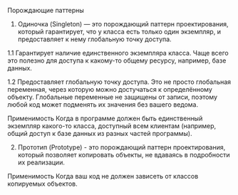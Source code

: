 Порождающие паттерны

1. Одиночка (Singleton) — это порождающий паттерн проектирования, который гарантирует, 
что у класса есть только один экземпляр, и предоставляет к нему глобальную точку доступа.

1.1 Гарантирует наличие единственного экземпляра класса. 
Чаще всего это полезно для доступа к какому-то общему ресурсу, например, базе данных.

1.2 Предоставляет глобальную точку доступа. 
Это не просто глобальная переменная, через которую можно достучаться к определённому объекту. 
Глобальные переменные не защищены от записи, поэтому любой код может подменять их значения без вашего ведома.

Применимость
Когда в программе должен быть единственный экземпляр какого-то класса, доступный всем клиентам 
(например, общий доступ к базе данных из разных частей программы).

2. Прототип (Prototype) - это порождающий паттерн проектирования, который позволяет копировать объекты, 
не вдаваясь в подробности их реализации.

Применимость
Когда ваш код не должен зависеть от классов копируемых объектов.

